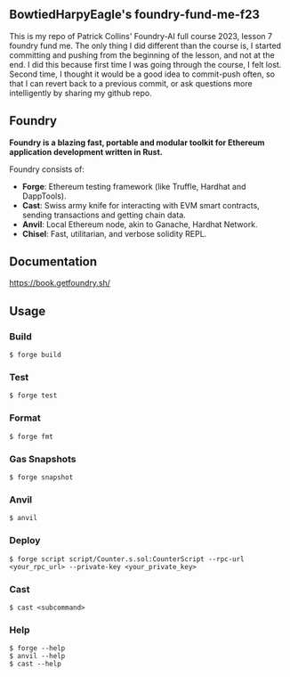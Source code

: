 ## BowtiedHarpyEagle's foundry-fund-me-f23

This is my repo of Patrick Collins' Foundry-AI full course 2023, lesson 7 foundry fund me. The only thing I did different than the course is, I started committing and pushing from the beginning of the lesson, and not at the end. I did this because first time I was going through the course, I felt lost. Second time, I thought it would be a good idea to commit-push often, so that I can revert back to a previous commit, or ask questions more intelligently by sharing my github repo.

## Foundry

**Foundry is a blazing fast, portable and modular toolkit for Ethereum application development written in Rust.**

Foundry consists of:

-   **Forge**: Ethereum testing framework (like Truffle, Hardhat and DappTools).
-   **Cast**: Swiss army knife for interacting with EVM smart contracts, sending transactions and getting chain data.
-   **Anvil**: Local Ethereum node, akin to Ganache, Hardhat Network.
-   **Chisel**: Fast, utilitarian, and verbose solidity REPL.

## Documentation

https://book.getfoundry.sh/

## Usage

### Build

```shell
$ forge build
```

### Test

```shell
$ forge test
```

### Format

```shell
$ forge fmt
```

### Gas Snapshots

```shell
$ forge snapshot
```

### Anvil

```shell
$ anvil
```

### Deploy

```shell
$ forge script script/Counter.s.sol:CounterScript --rpc-url <your_rpc_url> --private-key <your_private_key>
```

### Cast

```shell
$ cast <subcommand>
```

### Help

```shell
$ forge --help
$ anvil --help
$ cast --help
```

